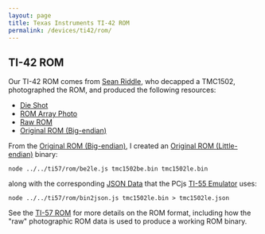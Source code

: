 ```yaml
---
layout: page
title: Texas Instruments TI-42 ROM
permalink: /devices/ti42/rom/
---
```


TI-42 ROM
---------

Our TI-42 ROM comes from [Sean Riddle](http://seanriddle.com/tms1500.html), who decapped a TMC1502, photographed
the ROM, and produced the following resources:

- [Die Shot](http://seanriddle.com/tmc1502metalrom.jpg)
- [ROM Array Photo](http://seanriddle.com/tmc1502acidrom.jpg)
- [Raw ROM](tmc1502raw.bin)
- [Original ROM (Big-endian)](tmc1502be.bin)

From the [Original ROM (Big-endian)](tmc1502be.bin), I created an [Original ROM (Little-endian)](tmc1502le.bin)
binary:

	node ../../ti57/rom/be2le.js tmc1502be.bin tmc1502le.bin

along with the corresponding [JSON Data](tmc1503le.json) that the PCjs [TI-55 Emulator](../machine/) uses:

	node ../../ti57/rom/bin2json.js tmc1502le.bin > tmc1502le.json

See the [TI-57 ROM](/devices/ti57/rom/) for more details on the ROM format, including how the "raw" photographic ROM
data is used to produce a working ROM binary.
